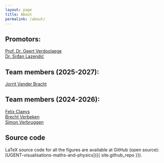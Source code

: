```yaml
---
layout: page
title: About
permalink: /about/
---
```


<h2>Promotors:</h2>

<a href="https://nuclearfusion.ugent.be/prof-dr-geert-verdoolaege">Prof. Dr. Geert Verdoolaege</a> <br>
<a href="https://users.ugent.be/~slazendi/">Dr. Srđan Lazendić</a> <br>

<h2>Team members (2025-2027):</h2>
<a href="https://www.linkedin.com/in/jorrit-vander-bracht-4987b9364/">Jorrit Vander Bracht</a> <br>

<h2>Team members (2024-2026):</h2>
<a href="https://www.linkedin.com/in/felix-claeys-7b4047279/">Felix Claeys</a> <br>
<a href="https://www.linkedin.com/in/brecht-verbeken-837b4b352/">Brecht Verbeken</a> <br>
<a href="https://www.linkedin.com/in/simon-verbruggen-7ba82a324/">Simon Verbruggen</a> <br>

<h2>Source code</h2>
LaTeX source code for all the figures are available at GitHub (open source):  
[UGENT-visualisations-maths-and-physics]({{ site.github_repo }}).
